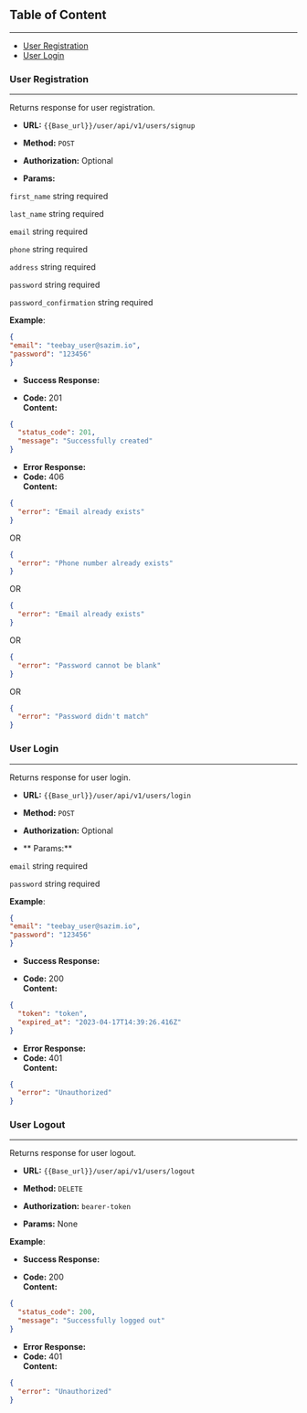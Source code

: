 ## Table of Content

---
- [User Registration](#user-registration)
- [User Login](#user-login)

### User Registration

---
Returns response for user registration.

  * **URL:** `{{Base_url}}/user/api/v1/users/signup`

* **Method:** `POST`

* **Authorization:** Optional

*  **Params:**

`first_name` string required

`last_name` string required

`email` string required

`phone` string required

`address` string required

`password` string required

`password_confirmation` string required

**Example**:
  ```json
{
  "email": "teebay_user@sazim.io",
  "password": "123456"
}
```

* **Success Response:**

* **Code:** 201 <br />
      **Content:**
```json
{
  "status_code": 201,
  "message": "Successfully created"
}
```

* **Error Response:**
* **Code:** 406 <br />
  **Content:**
```json
{
  "error": "Email already exists"
}
```
OR
```json
{
  "error": "Phone number already exists"
}
```
OR
```json
{
  "error": "Email already exists"
}
```
OR
```json
{
  "error": "Password cannot be blank"
}
```
OR
```json
{
  "error": "Password didn't match"
}
```

### User Login

---
Returns response for user login.

  * **URL:** `{{Base_url}}/user/api/v1/users/login`

* **Method:** `POST`

* **Authorization:** Optional

*  ** Params:**

`email` string required

`password` string required

**Example**:
  ```json
{
  "email": "teebay_user@sazim.io",
  "password": "123456"
}
```

* **Success Response:**

* **Code:** 200 <br />
      **Content:**
```json
{
  "token": "token",
  "expired_at": "2023-04-17T14:39:26.416Z"
}
```

* **Error Response:**
* **Code:** 401 <br />
  **Content:**
```json
{
  "error": "Unauthorized"
}
```

### User Logout

---
Returns response for user logout.

  * **URL:** `{{Base_url}}/user/api/v1/users/logout`

* **Method:** `DELETE`

* **Authorization:** `bearer-token`

*  **Params:** None

**Example**:

* **Success Response:**

* **Code:** 200 <br />
      **Content:**
```json
{
  "status_code": 200,
  "message": "Successfully logged out"
}
```

* **Error Response:**
* **Code:** 401 <br />
  **Content:**
```json
{
  "error": "Unauthorized"
}
```
